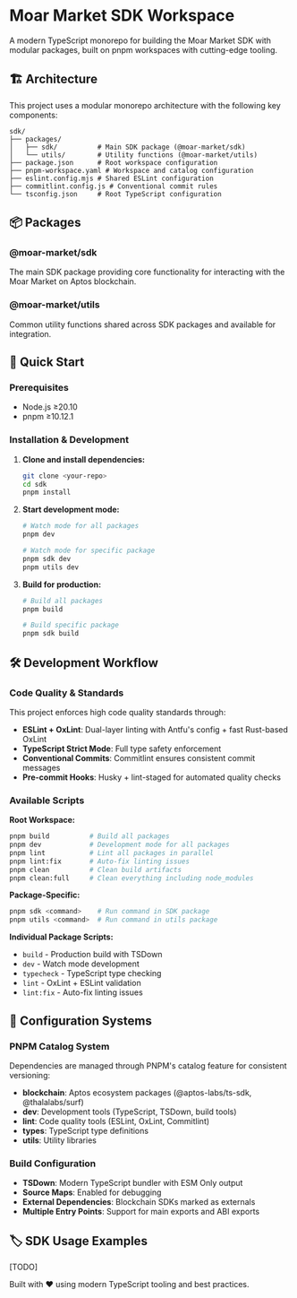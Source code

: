 # Moar Market SDK Workspace

A modern TypeScript monorepo for building the Moar Market SDK with modular 
packages, built on pnpm workspaces with cutting-edge tooling.

## 🏗️ Architecture

This project uses a modular monorepo architecture with the following key components:

```
sdk/
├── packages/
│   ├── sdk/          # Main SDK package (@moar-market/sdk)
│   └── utils/        # Utility functions (@moar-market/utils)
├── package.json      # Root workspace configuration
├── pnpm-workspace.yaml # Workspace and catalog configuration
├── eslint.config.mjs # Shared ESLint configuration
├── commitlint.config.js # Conventional commit rules
└── tsconfig.json     # Root TypeScript configuration
```

## 📦 Packages

### @moar-market/sdk
The main SDK package providing core functionality for interacting with the Moar Market on Aptos blockchain.

### @moar-market/utils
Common utility functions shared across SDK packages and available for integration.

## 🚀 Quick Start

### Prerequisites
- Node.js ≥20.10
- pnpm ≥10.12.1

### Installation & Development

1. **Clone and install dependencies:**
   ```bash
   git clone <your-repo>
   cd sdk
   pnpm install
   ```

2. **Start development mode:**
   ```bash
   # Watch mode for all packages
   pnpm dev
   
   # Watch mode for specific package
   pnpm sdk dev
   pnpm utils dev
   ```

3. **Build for production:**
   ```bash
   # Build all packages
   pnpm build
   
   # Build specific package
   pnpm sdk build
   ```

## 🛠️ Development Workflow

### Code Quality & Standards
This project enforces high code quality standards through:

- **ESLint + OxLint**: Dual-layer linting with Antfu's config + fast Rust-based OxLint
- **TypeScript Strict Mode**: Full type safety enforcement
- **Conventional Commits**: Commitlint ensures consistent commit messages
- **Pre-commit Hooks**: Husky + lint-staged for automated quality checks

### Available Scripts

**Root Workspace:**
```bash
pnpm build          # Build all packages
pnpm dev            # Development mode for all packages
pnpm lint           # Lint all packages in parallel
pnpm lint:fix       # Auto-fix linting issues
pnpm clean          # Clean build artifacts
pnpm clean:full     # Clean everything including node_modules
```

**Package-Specific:**
```bash
pnpm sdk <command>    # Run command in SDK package
pnpm utils <command>  # Run command in utils package
```

**Individual Package Scripts:**
- `build` - Production build with TSDown
- `dev` - Watch mode development
- `typecheck` - TypeScript type checking
- `lint` - OxLint + ESLint validation
- `lint:fix` - Auto-fix linting issues

## 🔧 Configuration Systems

### PNPM Catalog System
Dependencies are managed through PNPM's catalog feature for consistent versioning:

- **blockchain**: Aptos ecosystem packages (@aptos-labs/ts-sdk, @thalalabs/surf)
- **dev**: Development tools (TypeScript, TSDown, build tools)
- **lint**: Code quality tools (ESLint, OxLint, Commitlint)
- **types**: TypeScript type definitions
- **utils**: Utility libraries

### Build Configuration
- **TSDown**: Modern TypeScript bundler with ESM Only output
- **Source Maps**: Enabled for debugging
- **External Dependencies**: Blockchain SDKs marked as externals
- **Multiple Entry Points**: Support for main exports and ABI exports

## 🏷️ SDK Usage Examples

[TODO]


Built with ❤️ using modern TypeScript tooling and best practices. 
